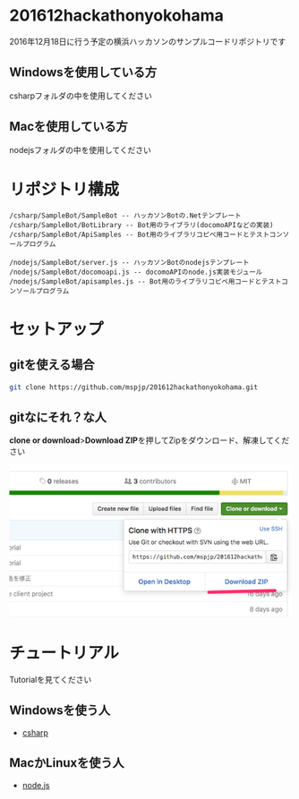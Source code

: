# 201612hackathonyokohama
2016年12月18日に行う予定の横浜ハッカソンのサンプルコードリポジトリです

## Windowsを使用している方
csharpフォルダの中を使用してください

## Macを使用している方
nodejsフォルダの中を使用してください

# リポジトリ構成

```
/csharp/SampleBot/SampleBot -- ハッカソンBotの.Netテンプレート
/csharp/SampleBot/BotLibrary -- Bot用のライブラリ(docomoAPIなどの実装)
/csharp/SampleBot/ApiSamples -- Bot用のライブラリコピペ用コードとテストコンソールプログラム

/nodejs/SampleBot/server.js -- ハッカソンBotのnodejsテンプレート
/nodejs/SampleBot/docomoapi.js -- docomoAPIのnode.js実装モジュール
/nodejs/SampleBot/apisamples.js -- Bot用のライブラリコピペ用コードとテストコンソールプログラム
```

# セットアップ

## gitを使える場合
```sh
git clone https://github.com/mspjp/201612hackathonyokohama.git
```

## gitなにそれ？な人

**clone or download**>**Download ZIP**を押してZipをダウンロード、解凍してください

![1](./img/1.png)

# チュートリアル

Tutorialを見てください

## Windowsを使う人
- [csharp](csharp/README.md)

## MacかLinuxを使う人
- [node.js](nodejs/README.md)



